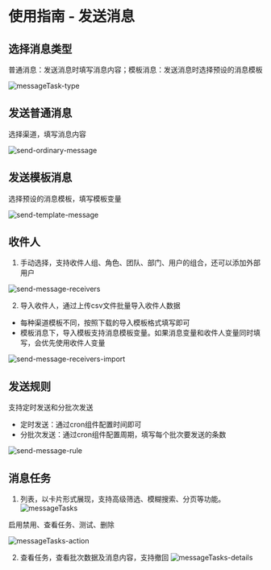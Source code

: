 # 使用指南 - 发送消息

## 选择消息类型
普通消息：发送消息时填写消息内容；模板消息：发送消息时选择预设的消息模板

![messageTask-type](https://cdn.masastack.com/stack/doc/mc/messageTask-type.png)

## 发送普通消息

选择渠道，填写消息内容

![send-ordinary-message](https://cdn.masastack.com/stack/doc/mc/send-ordinary-message.png)

## 发送模板消息

选择预设的消息模板，填写模板变量

![send-template-message](https://cdn.masastack.com/stack/doc/mc/send-template-message.png)

## 收件人

1. 手动选择，支持收件人组、角色、团队、部门、用户的组合，还可以添加外部用户

![send-message-receivers](https://cdn.masastack.com/stack/doc/mc/send-message-receivers.png)

2. 导入收件人，通过上传csv文件批量导入收件人数据

- 每种渠道模板不同，按照下载的导入模板格式填写即可
- 模板消息下，导入模板支持消息模板变量。如果消息变量和收件人变量同时填写，会优先使用收件人变量
   
![send-message-receivers-import](https://cdn.masastack.com/stack/doc/mc/send-message-receivers-import.png)

## 发送规则
支持定时发送和分批次发送
- 定时发送：通过cron组件配置时间即可
- 分批次发送：通过cron组件配置周期，填写每个批次要发送的条数

![send-message-rule](https://cdn.masastack.com/stack/doc/mc/send-message-rule.png)


## 消息任务
1. 列表，以卡片形式展现，支持高级筛选、模糊搜索、分页等功能。
![messageTasks](https://cdn.masastack.com/stack/doc/mc/messageTasks.png)

启用禁用、查看任务、测试、删除

![messageTasks-action](https://cdn.masastack.com/stack/doc/mc/messageTasks-action.png)

2. 查看任务，查看批次数据及消息内容，支持撤回
![messageTasks-details](https://cdn.masastack.com/stack/doc/mc/messageTasks-details.png)